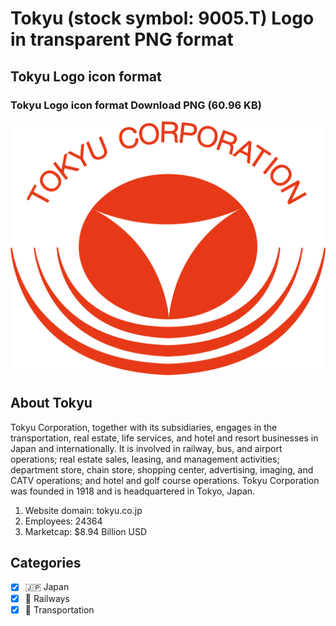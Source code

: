 # Tokyu (stock symbol: 9005.T) Logo in transparent PNG format

## Tokyu Logo icon format

### Tokyu Logo icon format Download PNG (60.96 KB)

![Tokyu Logo icon format Download PNG (60.96 KB)](/img/orig/9005.T-b8da118d.png)

## About Tokyu

Tokyu Corporation, together with its subsidiaries, engages in the transportation, real estate, life services, and hotel and resort businesses in Japan and internationally. It is involved in railway, bus, and airport operations; real estate sales, leasing, and management activities; department store, chain store, shopping center, advertising, imaging, and CATV operations; and hotel and golf course operations. Tokyu Corporation was founded in 1918 and is headquartered in Tokyo, Japan.

1. Website domain: tokyu.co.jp
2. Employees: 24364
3. Marketcap: $8.94 Billion USD


## Categories
- [x] 🇯🇵 Japan
- [x] 🚂 Railways
- [x] 🚚 Transportation
